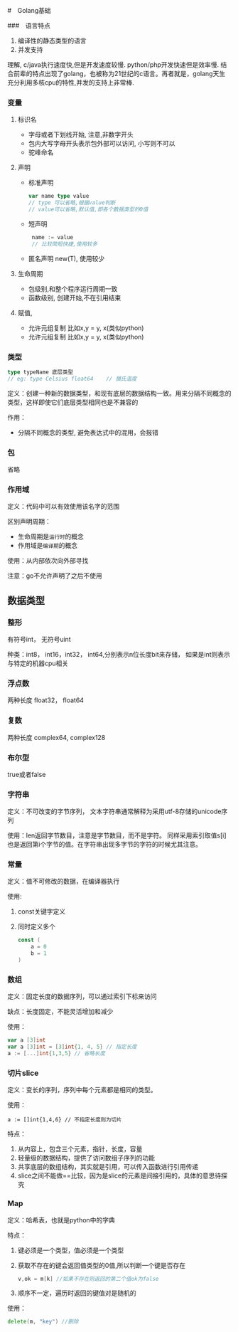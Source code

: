 #　Golang基础

###　语言特点

1. 编译性的静态类型的语言
2. 并发支持

理解, c/java执行速度快,但是开发速度较慢. python/php开发快速但是效率慢. 结合前辈的特点出现了golang，也被称为21世纪的c语言。再者就是，golang天生充分利用多核cpu的特性,并发的支持上非常棒.



### 变量

1. 标识名 
   + 字母或者下划线开始, 注意,非数字开头
   + 包内大写字母开头表示包外部可以访问, 小写则不可以
   + 驼峰命名

2. 声明

   + 标准声明

     ```go
     var name type value
     // type 可以省略,根据value判断
     // value可以省略,默认值,即各个数据类型的0值 
     ```

   + 短声明

     ```go
      name := value
      // 比较简短快捷,使用较多
     ```

   + 匿名声明 new(T), 使用较少

3. 生命周期

   + 包级别,和整个程序运行周期一致
   + 函数级别, 创建开始,不在引用结束

4. 赋值, 

   + 允许元组复制 比如x,y = y, x(类似python)
   + 允许元组复制 比如x,y = y, x(类似python)
### 类型

```go
type typeName 底层类型
// eg: type Celsius float64    // 摄氏温度
```

定义：创建一种新的数据类型，和现有底层的数据结构一致。用来分隔不同概念的类型，这样即使它们底层类型相同也是不兼容的

作用：

+ 分隔不同概念的类型, 避免表达式中的混用，会报错

### 包

省略

### 作用域

定义：代码中可以有效使用该名字的范围

区别声明周期：

+ 生命周期是`运行时`的概念
+ 作用域是`编译期`的概念

使用：从内部依次向外部寻找

注意：go不允许声明了之后不使用



## 数据类型

### 整形

有符号int， 无符号uint

种类：int8， int16，int32， int64,分别表示n位长度bit来存储， 如果是int则表示与特定的机器cpu相关

### 浮点数

两种长度 float32， float64

### 复数

两种长度 complex64, complex128

### 布尔型

true或者false

### 字符串

定义：不可改变的字节序列， 文本字符串通常解释为采用utf-8存储的unicode序列

使用：len返回字节数目，注意是字节数目，而不是字符。 同样采用索引取值s[i]也是返回第i个字节的值。在字符串出现多字节的字符的时候尤其注意。

### 常量

定义：值不可修改的数据，在编译器执行

使用:

 1. const关键字定义

 2. 同时定义多个

    ```go
    const (
    	a = 0
    	b = 1
    )
    ```



### 数组

定义：固定长度的数据序列，可以通过索引下标来访问

缺点：长度固定，不能灵活增加和减少

使用：

```go
var a [3]int
var a [3]int = [3]int{1, 4, 5} // 指定长度
a := [...]int{1,3,5} // 省略长度
```



### 切片slice

定义：变长的序列，序列中每个元素都是相同的类型。

使用：

```
a := []int{1,4,6} // 不指定长度则为切片
```

特点：

1. 从内容上，包含三个元素，指针，长度，容量
2. 轻量级的数据结构，提供了访问数组子序列的功能
3. 共享底层的数组结构，其实就是引用，可以传入函数进行引用传递
4. slice之间不能做==比较，因为是slice的元素是间接引用的，具体的意思待探究



### Map

定义：哈希表，也就是python中的字典

特点：

1. 键必须是一个类型，值必须是一个类型

2. 获取不存在的键会返回值类型的0值,所以判断一个键是否存在

   ```go
   v,ok = m[k] //如果不存在则返回的第二个值ok为false
   ```

3. 顺序不一定，遍历时返回的键值对是随机的

使用：

```go
delete(m, "key") //删除
```

